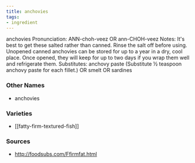 ```yaml
---
title: anchovies
tags:
- ingredient
---
```

anchovies Pronunciation: ANN-choh-veez OR ann-CHOH-veez Notes: It's best to get these salted rather than canned. Rinse the salt off before using. Unopened canned anchovies can be stored for up to a year in a dry, cool place. Once opened, they will keep for up to two days if you wrap them well and refrigerate them. Substitutes: anchovy paste (Substitute ½ teaspoon anchovy paste for each fillet.) OR smelt OR sardines

### Other Names

* anchovies

### Varieties

* [[fatty-firm-textured-fish]]

### Sources
* http://foodsubs.com/Ffirmfat.html
